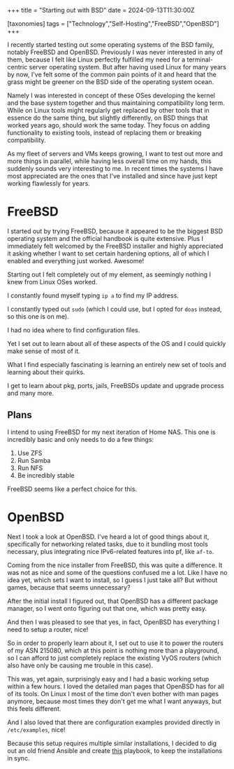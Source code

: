 +++
title = "Starting out with BSD"
date = 2024-09-13T11:30:00Z

[taxonomies]
tags = ["Technology","Self-Hosting","FreeBSD","OpenBSD"]
+++

I recently started testing out some operating systems of the BSD family, notably FreeBSD and OpenBSD.
Previously I was never interested in any of them, because I felt like Linux perfectly fulfilled my need for a terminal-centric server operating system.
But after having used Linux for many years by now, I've felt some of the common pain points of it and heard that the grass might be greener on the BSD side of the operating system ocean.

Namely I was interested in concept of these OSes developing the kernel and the base system together and thus maintaining compatibility long term.
While on Linux tools might regularly get replaced by other tools that in essence do the same thing, but slightly differently, on BSD things that worked years ago, should work the same today.
They focus on adding functionality to existing tools, instead of replacing them or breaking compatibility.

As my fleet of servers and VMs keeps growing, I want to test out more and more things in parallel, while having less overall time on my hands, this suddenly sounds very interesting to me.
In recent times the systems I have most appreciated are the ones that I've installed and since have just kept working flawlessly for years.

# FreeBSD

I started out by trying FreeBSD, because it appeared to be the biggest BSD operating system and the official handbook is quite extensive.
Plus I immediately felt welcomed by the FreeBSD installer and highly appreciated it asking whether I want to set certain hardening options, all of which I enabled and everything just worked.
Awesome!

Starting out I felt completely out of my element, as seemingly nothing I knew from Linux OSes worked.

I constantly found myself typing `ip a` to find my IP address.

I constantly typed out `sudo` (which I could use, but I opted for `doas` instead, so this one is on me).

I had no idea where to find configuration files.

Yet I set out to learn about all of these aspects of the OS and I could quickly make sense of most of it.

What I find especially fascinating is learning an entirely new set of tools and learning about their quirks.

I get to learn about pkg, ports, jails, FreeBSDs update and upgrade process and many more.

## Plans

I intend to using FreeBSD for my next iteration of Home NAS.
This one is incredibly basic and only needs to do a few things:

1. Use ZFS
1. Run Samba
1. Run NFS
1. Be incredibly stable

FreeBSD seems like a perfect choice for this.

# OpenBSD

Next I took a look at OpenBSD.
I've heard a lot of good things about it, specifically for networking related tasks, due to it bundling most tools necessary, plus integrating nice IPv6-related features into pf, like `af-to`.

Coming from the nice installer from FreeBSD, this was quite a difference.
It was not as nice and some of the questions confused me a lot.
Like I have no idea yet, which sets I want to install, so I guess I just take all?
But without games, because that seems unnecessary?

After the initial install I figured out, that OpenBSD has a different package manager, so I went onto figuring out that one, which was pretty easy.

And then I was pleased to see that yes, in fact, OpenBSD has everything I need to setup a router, nice!

So in order to properly learn about it, I set out to use it to power the routers of my ASN 215080, which at this point is nothing more than a playground, so I can afford to just completely replace the existing VyOS routers (which also have only be causing me trouble in this case).

This was, yet again, surprisingly easy and I had a basic working setup within a few hours.
I loved the detailed man pages that OpenBSD has for all of its tools.
On Linux I most of the time don't even bother with man pages anymore, because most times they don't get me what I want anyways, but this feels different.

And I also loved that there are configuration examples provided directly in `/etc/examples`, nice!

Because this setup requires multiple similar installations, I decided to dig out an old friend Ansible and create [this](https://gitea.jsteuernagel.de/jana/ansible-asn) playbook, to keep the installations in sync.
